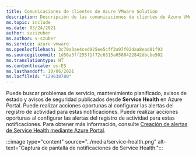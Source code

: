 ```yaml
---
title: Comunicaciones de clientes de Azure VMware Solution
description: Descripción de las comunicaciones de clientes de Azure VMware Solution.
ms.topic: include
ms.date: 03/24/2021
author: suzizuber
ms.author: v-szuber
ms.service: azure-vmware
ms.openlocfilehash: 3c70a3ae4ced025ee5cff3a97f02daa8ead81f93
ms.sourcegitcommit: 1d56a3ff255f1f72c6315a0588422842dbcbe502
ms.translationtype: HT
ms.contentlocale: es-ES
ms.lasthandoff: 10/06/2021
ms.locfileid: "129638780"
---
```

<!-- Used in introduction.md and faq.yml -->

Puede buscar problemas de servicio, mantenimiento planificado, avisos de estado y avisos de seguridad publicados desde **Service Health** en Azure Portal. Puede realizar acciones oportunas al configurar las alertas del registro de actividad para estas notificaciones. Puede realizar acciones oportunas al configurar las alertas del registro de actividad para estas notificaciones. Para obtener más información, consulte [Creación de alertas de Service Health mediante Azure Portal](../../service-health/alerts-activity-log-service-notifications-portal.md#create-service-health-alert-using-azure-portal).

:::image type="content" source="../media/service-health.png" alt-text="Captura de pantalla de notificaciones de Service Health.":::
